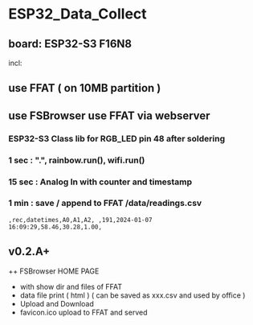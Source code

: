 # ESP32_Data_Collect
## board: ESP32-S3 F16N8
incl:<br/>
## use FFAT ( on 10MB partition )
## use FSBrowser use FFAT via webserver 
### ESP32-S3 Class lib for RGB_LED pin 48 after soldering

### 1 sec : ".", rainbow.run(), wifi.run()

### 15 sec : Analog In with counter and timestamp

### 1 min : save / append to FFAT /data/readings.csv

<CODE>,rec,datetimes,A0,A1,A2,
,191,2024-01-07 16:09:29,58.46,30.28,1.00,</CODE>



<H2>v0.2.A+</H2>

++ FSBrowser HOME PAGE

* with show dir and files of FFAT<br/>
* data file print ( html ) ( can be saved as xxx.csv and used by office )<br/>
* Upload and Download<br/>
* favicon.ico upload to FFAT and served<br/>

